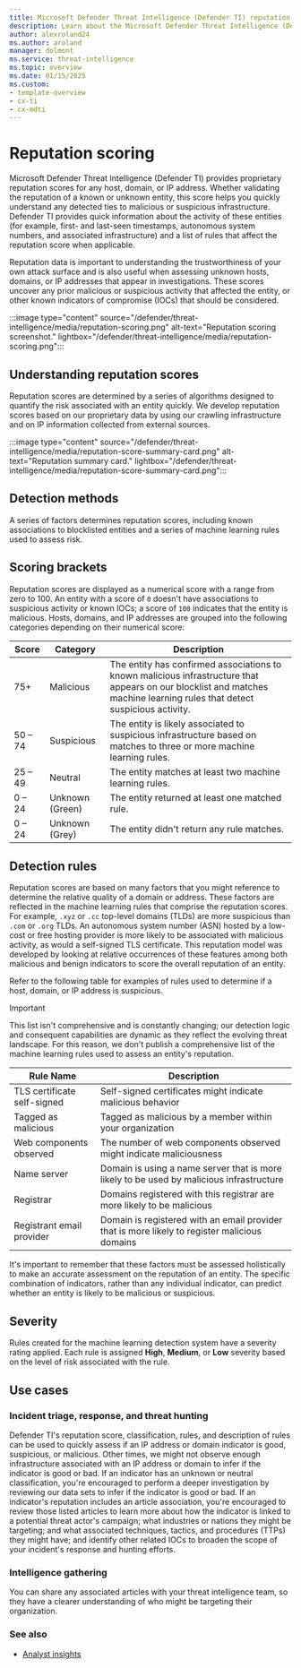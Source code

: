 ```yaml
---
title: Microsoft Defender Threat Intelligence (Defender TI) reputation scoring
description: Learn about the Microsoft Defender Threat Intelligence (Defender TI)'s reputation scoring feature.
author: alexroland24
ms.author: aroland
manager: dolmont
ms.service: threat-intelligence
ms.topic: overview
ms.date: 01/15/2025
ms.custom: 
- template-overview
- cx-ti
- cx-mdti
---
```


# Reputation scoring

Microsoft Defender Threat Intelligence (Defender TI) provides proprietary reputation scores for any host, domain, or IP address. Whether validating the reputation of a known or unknown entity, this score helps you quickly understand any detected ties to malicious or suspicious infrastructure. Defender TI provides quick information about the activity of these entities (for example, first- and last-seen timestamps, autonomous system numbers, and associated infrastructure) and a list of rules that affect the reputation score when applicable.

Reputation data is important to understanding the trustworthiness of your own attack surface and is also useful when assessing unknown hosts, domains, or IP addresses that appear in investigations. These scores uncover any prior malicious or suspicious activity that affected the entity, or other known indicators of compromise (IOCs) that should be considered.

:::image type="content" source="/defender/threat-intelligence/media/reputation-scoring.png" alt-text="Reputation scoring screenshot." lightbox="/defender/threat-intelligence/media/reputation-scoring.png":::

## Understanding reputation scores

Reputation scores are determined by a series of algorithms designed to quantify the risk associated with an entity quickly. We develop reputation scores based on our proprietary data by using our crawling infrastructure and on IP information collected from external sources.

:::image type="content" source="/defender/threat-intelligence/media/reputation-score-summary-card.png" alt-text="Reputation summary card." lightbox="/defender/threat-intelligence/media/reputation-score-summary-card.png":::

## Detection methods

A series of factors determines reputation scores, including known associations to blocklisted entities and a series of machine learning rules used to assess risk.

## Scoring brackets

Reputation scores are displayed as a numerical score with a range from zero to 100. An entity with a score of `0` doesn't have associations to suspicious activity or known IOCs; a score of `100` indicates that the entity is malicious. Hosts, domains, and IP addresses are grouped into the following categories depending on their numerical score:

|Score|Category|Description|
|---|---|---|
|75+|Malicious|The entity has confirmed associations to known malicious infrastructure that appears on our blocklist and matches machine learning rules that detect suspicious activity.|
|50 – 74|Suspicious|The entity is likely associated to suspicious infrastructure based on matches to three or more machine learning rules.|
|25 – 49|Neutral|The entity matches at least two machine learning rules.|
|0 – 24|Unknown (Green)|The entity returned at least one matched rule.|
|0 – 24|Unknown (Grey)|The entity didn't return any rule matches.|

## Detection rules

Reputation scores are based on many factors that you might reference to determine the relative quality of a domain or address. These factors are reflected in the machine learning rules that comprise the reputation scores. For example, `.xyz` or `.cc` top-level domains (TLDs) are more suspicious than `.com` or `.org` TLDs. An autonomous system number (ASN) hosted by a low-cost or free hosting provider is more likely to be associated with malicious activity, as would a self-signed TLS certificate. This reputation model was developed by looking at relative occurrences of these features among both malicious and benign indicators to score the overall reputation of an entity.

Refer to the following table for examples of rules used to determine if a host, domain, or IP address is suspicious.

> [!IMPORTANT]
> This list isn't comprehensive and is constantly changing; our detection logic and consequent capabilities are dynamic as they reflect the evolving threat landscape. For this reason, we don't publish a comprehensive list of the machine learning rules used to assess an entity's reputation.

|Rule Name|Description|
|---|---|
|TLS certificate self-signed|Self-signed certificates might indicate malicious behavior|
|Tagged as malicious|Tagged as malicious by a member within your organization|
|Web components observed|The number of web components observed might indicate maliciousness|
|Name server|Domain is using a name server that is more likely to be used by malicious infrastructure|
|Registrar|Domains registered with this registrar are more likely to be malicious|
|Registrant email provider|Domain is registered with an email provider that is more likely to register malicious domains|

It's important to remember that these factors must be assessed holistically to make an accurate assessment on the reputation of an entity. The specific combination of indicators, rather than any individual indicator, can predict whether an entity is likely to be malicious or suspicious.

## Severity

Rules created for the machine learning detection system have a severity rating applied. Each rule is assigned **High**, **Medium**, or **Low** severity based on the level of risk associated with the rule.

## Use cases

### Incident triage, response, and threat hunting

Defender TI's reputation score, classification, rules, and description of rules can be used to quickly assess if an IP address or domain indicator is good, suspicious, or malicious. Other times, we might not observe enough infrastructure associated with an IP address or domain to infer if the indicator is good or bad. If an indicator has an unknown or neutral classification, you're encouraged to perform a deeper investigation by reviewing our data sets to infer if the indicator is good or bad. If an indicator's reputation includes an article association, you're encouraged to review those listed articles to learn more about how the indicator is linked to a potential threat actor's campaign; what industries or nations they might be targeting; and what associated techniques, tactics, and procedures (TTPs) they might have; and identify other related IOCs to broaden the scope of your incident's response and hunting efforts.

### Intelligence gathering

You can share any associated articles with your threat intelligence team, so they have a clearer understanding of who might be targeting their organization.

### See also

- [Analyst insights](analyst-insights.md)